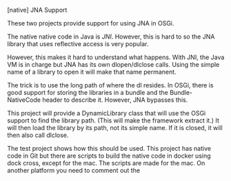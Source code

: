 [native] JNA Support

These two projects provide support for using
JNA in OSGi. 

The native native code in Java is _JNI_. However, this is hard to so the JNA library that uses reflective 
access is very popular.

However, this makes it hard to understand what  happens. With JNI, the Java VM is in charge but JNA has its own 
dlopen/dlclose calls. Using the simple name of a library to open it will make that name permanent. 

The trick is to use the long path of where the dl resides. In OSGi, there is good support for 
storing the libraries in a bundle and the Bundle-NativeCode header to describe it.
However, JNA bypasses this. 

This project will provide a DynamicLibrary
class that will use the OSGi support to find
the library path. (This will make the 
framework extract it.) It will then load the
library by its path, not its simple name. If
it is closed, it will then also call
dlclose.

The test project shows how this should be used.
This project has native code in Git but there
are scripts to build the native code in docker
using dock cross, except for the mac. The
scripts are made for the mac. On another platform you need to comment out the 